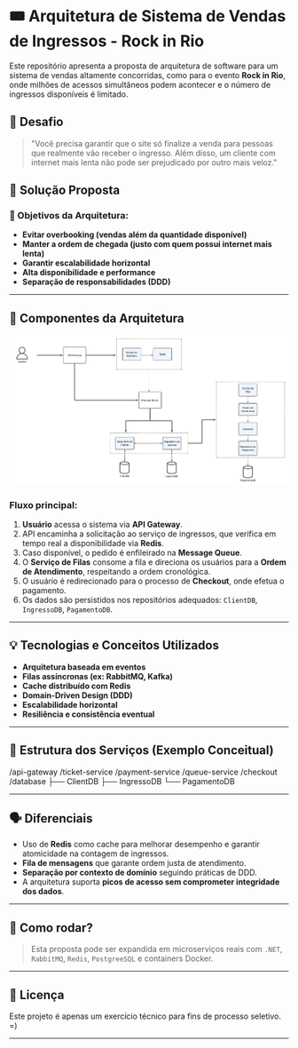 # 🎟️ Arquitetura de Sistema de Vendas de Ingressos - Rock in Rio

Este repositório apresenta a proposta de arquitetura de software para um sistema de vendas altamente concorridas, como para o evento **Rock in Rio**, onde milhões de acessos simultâneos podem acontecer e o número de ingressos disponíveis é limitado.

## 📌 Desafio

> "Você precisa garantir que o site só finalize a venda para pessoas que realmente vão receber o ingresso. Além disso, um cliente com internet mais lenta não pode ser prejudicado por outro mais veloz."

## 🧠 Solução Proposta

### 🎯 Objetivos da Arquitetura:
- **Evitar overbooking (vendas além da quantidade disponível)**
- **Manter a ordem de chegada (justo com quem possui internet mais lenta)**
- **Garantir escalabilidade horizontal**
- **Alta disponibilidade e performance**
- **Separação de responsabilidades (DDD)**

---

## 🧱 Componentes da Arquitetura

![Diagrama da Arquitetura](diagrama.png)

### Fluxo principal:

1. **Usuário** acessa o sistema via **API Gateway**.
2. API encaminha a solicitação ao serviço de ingressos, que verifica em tempo real a disponibilidade via **Redis**.
3. Caso disponível, o pedido é enfileirado na **Message Queue**.
4. O **Serviço de Filas** consome a fila e direciona os usuários para a **Ordem de Atendimento**, respeitando a ordem cronológica.
5. O usuário é redirecionado para o processo de **Checkout**, onde efetua o pagamento.
6. Os dados são persistidos nos repositórios adequados: `ClientDB`, `IngressoDB`, `PagamentoDB`.

---

## 💡 Tecnologias e Conceitos Utilizados

- **Arquitetura baseada em eventos**
- **Filas assíncronas (ex: RabbitMQ, Kafka)**
- **Cache distribuído com Redis**
- **Domain-Driven Design (DDD)**
- **Escalabilidade horizontal**
- **Resiliência e consistência eventual**

---

## 📂 Estrutura dos Serviços (Exemplo Conceitual)

/api-gateway
/ticket-service
/payment-service
/queue-service
/checkout
/database
├── ClientDB
├── IngressoDB
└── PagamentoDB

---

## 🗣️ Diferenciais

- Uso de **Redis** como cache para melhorar desempenho e garantir atomicidade na contagem de ingressos.
- **Fila de mensagens** que garante ordem justa de atendimento.
- **Separação por contexto de domínio** seguindo práticas de DDD.
- A arquitetura suporta **picos de acesso sem comprometer integridade dos dados**.

---

## 🚀 Como rodar?

> Esta proposta pode ser expandida em microserviços reais com `.NET`, `RabbitMQ`, `Redis`, `PostgreeSQL` e containers Docker.

---

## 📄 Licença

Este projeto é apenas um exercício técnico para fins de processo seletivo. =) 

---
